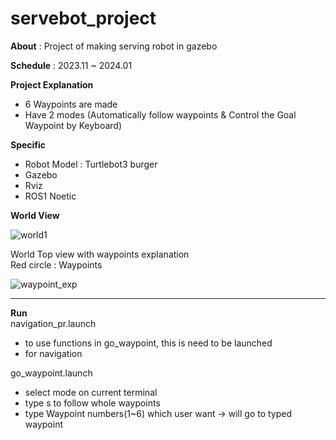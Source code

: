 # servebot_project

<b>About</b> : Project of making serving robot in gazebo

<b>Schedule</b> : 2023.11 ~ 2024.01

<b>Project Explanation</b>
- 6 Waypoints are made
- Have 2 modes (Automatically follow waypoints & Control the Goal Waypoint by Keyboard)

<b>Specific</b>
- Robot Model : Turtlebot3 burger
- Gazebo
- Rviz
- ROS1 Noetic

<b>World View</b>

![world1](https://github.com/KimGyuheon/servebot_project/assets/97663910/0cd46741-9f0a-48b8-b1cd-a9fbe2e75228)

World Top view with waypoints explanation  
Red circle : Waypoints

![waypoint_exp](https://github.com/KimGyuheon/servebot_project/assets/97663910/dcd0c303-e6e0-4d3c-80f4-5872e0ba3d14)

<hr>

<b>Run</b>  
navigation_pr.launch
- to use functions in go_waypoint, this is need to be launched 
- for navigation

go_waypoint.launch
 -  select mode on current terminal
 -  type s to follow whole waypoints
 -  type Waypoint numbers(1~6) which user want -> will go to typed waypoint
